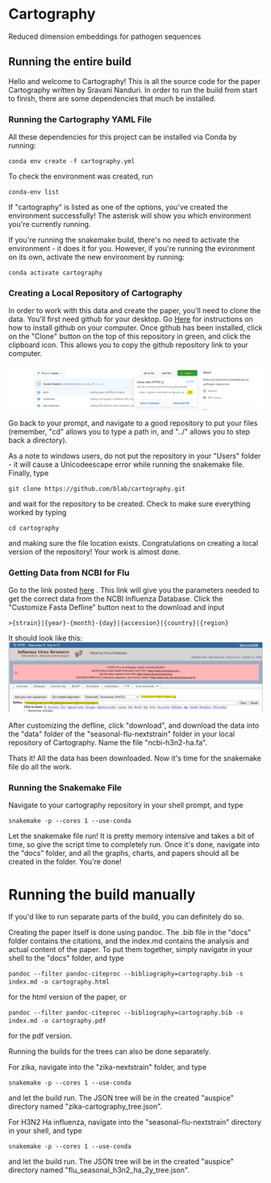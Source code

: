 # Cartography
Reduced dimension embeddings for pathogen sequences

## Running the entire build

Hello and welcome to Cartography! This is all the source code for the paper Cartography written by Sravani Nanduri. In order to run the build from start to finish, there are some dependencies that much be installed.

### Running the Cartography YAML File
All these dependencies for this project can be installed via Conda by running:

```
conda env create -f cartography.yml
```
To check the environment was created, run 

```
conda-env list
```
If "cartography" is listed as one of the options, you've created the environment successfully! The asterisk will show you which environment you're currently running. 

If you're running the snakemake build, there's no need to activate the environment - it does it for you. However, if you're running the evironment on its own, activate the new environment by running:

```
conda activate cartography
```
### Creating a Local Repository of Cartography
In order to work with this data and create the paper, you'll need to clone the data. 
You'll first need github for your desktop. Go [Here](https://git-scm.com/book/en/v2/Getting-Started-Installing-Git) for instructions on how to install github on your computer. Once github has been installed, click on the "Clone" button on the top of this repository in green, and click the clipboard icon. This allows you to copy the github repository link to your computer.

![](github_cloning_info.png)

Go back to your prompt, and navigate to a good repository to put your files (remember, "cd" allows you to type a path in, and "../" allows you to step back a directory). 

As a note to windows users, do not put the repository in your "Users" folder - it will cause a Unicodeescape error while running the snakemake file. Finally, type 

```
git clone https://github.com/blab/cartography.git 
```
and wait for the repository to be created. Check to make sure everything worked by typing 

```
cd cartography
```

and making sure the file location exists. Congratulations on creating a local version of the repository! Your work is almost done. 

### Getting Data from NCBI for Flu

Go to the link posted [here](https://www.ncbi.nlm.nih.gov/genomes/FLU/Database/nph-select.cgi?cdate_has_day=true&cdate_has_month=true&cmd=show_query&collapse=on&country=any&fyear=2015&go=database&host=Human&lab=exclude&lineage=include&niaid=include&qcollapse=on&searchin=strain&segment=4&sequence=N&showfilters=true&sonly=on&subtype_h=3&subtype_mix=include&subtype_n=2&swine=include&tyear=2020&type=a&vac_strain=include) . This link will give you the parameters needed to get the correct data from the NCBI Influenza Database. Click the "Customize Fasta Defline" button next to the download and input

```
>{strain}|{year}-{month}-{day}|{accession}|{country}|{region}
```
It should look like this: 
![](NCBI_instructions.png)

After customizing the defline, click "download", and download the data into the "data" folder of the "seasonal-flu-nextstrain" folder in your local repository of Cartography. Name the file "ncbi-h3n2-ha.fa". 

Thats it! All the data has been downloaded. Now it's time for the snakemake file do all the work. 

### Running the Snakemake File

Navigate to your cartography repository in your shell prompt, and type 

```
snakemake -p --cores 1 --use-conda
```

Let the snakemake file run! It is pretty memory intensive and takes a bit of time, so give the script time to completely run. Once it's done, navigate into the "docs" folder, and all the graphs, charts, and papers should all be created in the folder. You're done!


# Running the build manually

If you'd like to run separate parts of the build, you can definitely do so. 

Creating the paper itself is done using pandoc. The .bib file in the "docs" folder contains the citations, and the index.md contains the analysis and actual content of the paper. To put them together, simply navigate in your shell to the "docs" folder, and type 

```
pandoc --filter pandoc-citeproc --bibliography=cartography.bib -s index.md -o cartography.html 
```
for the html version of the paper, or 
```
pandoc --filter pandoc-citeproc --bibliography=cartography.bib -s index.md -o cartography.pdf 
```
for the pdf version. 


Running the builds for the trees can also be done separately. 

For zika, navigate into the "zika-nextstrain" folder, and type 

```
snakemake -p --cores 1 --use-conda
```
and let the build run. The JSON tree will be in the created "auspice" directory named "zika-cartography_tree.json". 

For H3N2 Ha influenza, navigate into the "seasonal-flu-nextstrain" directory in your shell, and type 

```
snakemake -p --cores 1 --use-conda
```
and let the build run. The JSON tree will be in the created "auspice" directory named "flu_seasonal_h3n2_ha_2y_tree.json".